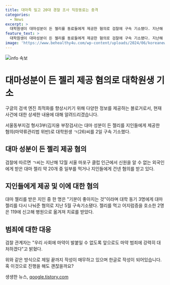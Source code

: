 ```yaml
---
title: 대마족 밀고 20대 경찰 조사 직장동료는 충격
categories:
  - News
excerpt: >
  대학원생이 대마성분이 든 젤리를 동료들에게 제공한 혐의로 검찰에 구속 기소됐다. 지난해 서울에서 외국인으로부터 대마 젤리를 받아 친구들에게 나눠준 혐의를 받고 있다. 젤리를 섭취한 사람들 중 일부는 어지러움을 호소하며 병원으로 옮겨졌다. 검찰은 마약 범죄에 강력히 대처하겠다고 전했다.
feature_text: >
  대학원생이 대마성분이 든 젤리를 동료들에게 제공한 혐의로 검찰에 구속 기소됐다. 지난해 서울에서 외국인으로부터 대마 젤리를 받아 친구들에게 나눠준 혐의를 받고 있다. 젤리를 섭취한 사람들 중 일부는 어지러움을 호소하며 병원으로 옮겨졌다. 검찰은 마약 범죄에 강력히 대처하겠다고 전했다.
image: 'https://www.behealthy4u.com/wp-content/uploads/2024/06/koreanews.jpg'
---
```


<p><img src="https://www.behealthy4u.com/wp-content/uploads/2024/06/koreanews.jpg" alt="info 속보" /></p>

<h1>대마성분이 든 젤리 제공 혐의로 대학원생 기소</h1>

<p>구글의 검색 엔진 최적화를 향상시키기 위해 다양한 정보를 제공하는 블로거로서, 현재 사건에 대한 상세한 내용에 대해 알려드리겠습니다.</p>

<p data-ke-size="size16">서울동부지검 형사3부(김지용 부장검사)는 대마 성분이 든 젤리를 지인들에게 제공한 혐의(마약류관리법 위반)로 대학원생 ㄱ(26)씨를 2일 구속 기소했다. </p>

<h2 data-ke-size="size26">대마 성분이 든 젤리 제공 혐의</h2>

<p data-ke-size="size16">검찰에 따르면 ㄱ씨는 지난해 12월 서울 마포구 클럽 인근에서 신원을 알 수 없는 외국인에게 받은 대마 젤리 약 20개 중 일부를 먹거나 지인들에게 건넨 혐의를 받고 있다. </p>

<h2 data-ke-size="size26">지인들에게 제공 및 이에 대한 혐의</h2>

<p data-ke-size="size16">대마 젤리를 받은 지인 중 한 명은 "기분이 좋아지는 것"이라며 대학 동기 3명에게 대마 젤리를 다시 나눠준 혐의로 지난 5월 구속기소됐다. 젤리를 먹고 어지럼증을 호소한 2명은 119에 신고해 병원으로 옮겨져 치료를 받았다. </p>

<h2 data-ke-size="size26">범죄에 대한 대응</h2>

<p data-ke-size="size16">검찰 관계자는 "우리 사회에 마약이 발붙일 수 없도록 앞으로도 마약 범죄에 강력히 대처하겠다"고 밝혔다. </p>

<p>위와 같은 방식으로 제일 끝까지 작성이 매무하고 있으며 한글로 작성이 되어있습니다. 혹 이것으로 진행을 해도 괜찮을까요?</p>
생생한 뉴스, <a href="https://qoogle.tistory.com" rel="dofollow">qoogle.tistory.com</a>


